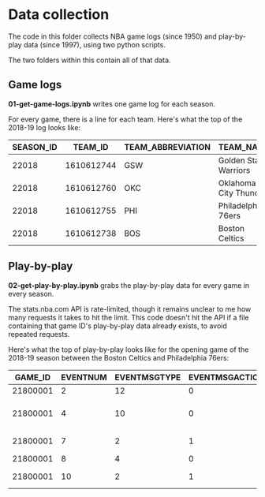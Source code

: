 # Data collection

The code in this folder collects NBA game logs (since 1950) and play-by-play data (since 1997), using two python scripts.

The two folders within this contain all of that data.

## Game logs

**01-get-game-logs.ipynb** writes one game log for each season.

For every game, there is a line for each team. Here's what the top of the 2018-19 log looks like:

| SEASON_ID | TEAM_ID    | TEAM_ABBREVIATION | TEAM_NAME             | GAME_ID  | GAME_DATE  | MATCHUP     | WL | MIN | FGM | FGA | FG_PCT | FG3M | FG3A | FG3_PCT | FTM | FTA | FT_PCT | OREB | DREB | REB | AST | STL | BLK | TOV | PF | PTS | PLUS_MINUS | VIDEO_AVAILABLE | 
|-----------|------------|-------------------|-----------------------|----------|------------|-------------|----|-----|-----|-----|--------|------|------|---------|-----|-----|--------|------|------|-----|-----|-----|-----|-----|----|-----|------------|-----------------| 
| 22018     | 1610612744 | GSW               | Golden State Warriors | 21800002 | 2018-10-16 | GSW vs. OKC | W  | 240 | 42  | 95  | 0.442  | 7    | 26   | 0.269   | 17  | 18  | 0.944  | 17   | 41   | 58  | 28  | 7   | 7   | 21  | 29 | 108 | 8          | 1               | 
| 22018     | 1610612760 | OKC               | Oklahoma City Thunder | 21800002 | 2018-10-16 | OKC @ GSW   | L  | 240 | 33  | 91  | 0.363  | 10   | 37   | 0.27    | 24  | 37  | 0.649  | 16   | 29   | 45  | 21  | 12  | 6   | 15  | 21 | 100 | -8         | 1               | 
| 22018     | 1610612755 | PHI               | Philadelphia 76ers    | 21800001 | 2018-10-16 | PHI @ BOS   | L  | 240 | 34  | 87  | 0.391  | 5    | 26   | 0.192   | 14  | 23  | 0.609  | 6    | 41   | 47  | 18  | 8   | 5   | 16  | 20 | 87  | -18        | 1               | 
| 22018     | 1610612738 | BOS               | Boston Celtics        | 21800001 | 2018-10-16 | BOS vs. PHI | W  | 240 | 42  | 97  | 0.433  | 11   | 37   | 0.297   | 10  | 14  | 0.714  | 12   | 43   | 55  | 21  | 7   | 5   | 15  | 20 | 105 | 18         | 1               | 

## Play-by-play

**02-get-play-by-play.ipynb** grabs the play-by-play data for every game in every season.

The stats.nba.com API is rate-limited, though it remains unclear to me how many requests it takes to hit the limit. This code doesn't hit the API if a file containing that game ID's play-by-play data already exists, to avoid repeated requests.

Here's what the top of play-by-play looks like for the opening game of the 2018-19 season between the Boston Celtics and Philadelphia 76ers:

| GAME_ID  | EVENTNUM | EVENTMSGTYPE | EVENTMSGACTIONTYPE | PERIOD | WCTIMESTRING | PCTIMESTRING | HOMEDESCRIPTION                              | NEUTRALDESCRIPTION | VISITORDESCRIPTION               | SCORE | SCOREMARGIN | 
|----------|----------|--------------|--------------------|--------|--------------|--------------|----------------------------------------------|--------------------|----------------------------------|-------|-------------| 
| 21800001 | 2        | 12           | 0                  | 1      | 8:03 PM      | 12:00        |                                              |                    |                                  |       |             | 
| 21800001 | 4        | 10           | 0                  | 1      | 8:03 PM      | 12:00        | Jump Ball Horford vs. Embiid: Tip to Simmons |                    |                                  |       |             | 
| 21800001 | 7        | 2            | 1                  | 1      | 8:03 PM      | 11:40        |                                              |                    | MISS Covington 27' 3PT Jump Shot |       |             | 
| 21800001 | 8        | 4            | 0                  | 1      | 8:04 PM      | 11:40        | CELTICS Rebound                              |                    |                                  |       |             | 
| 21800001 | 10       | 2            | 1                  | 1      | 8:04 PM      | 11:15        | MISS Tatum 25' 3PT Jump Shot                 |                    |                                  |       |             | 

